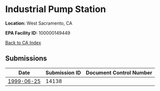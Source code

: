 # Industrial Pump Station

**Location:** West Sacramento, CA

**EPA Facility ID:** 100000149449

[Back to CA Index](../../index.md)

## Submissions

| Date | Submission ID | Document Control Number |
|------|--------------|-------------------------|
| [1999-06-25](submissions/14138.md) | 14138 |  |
